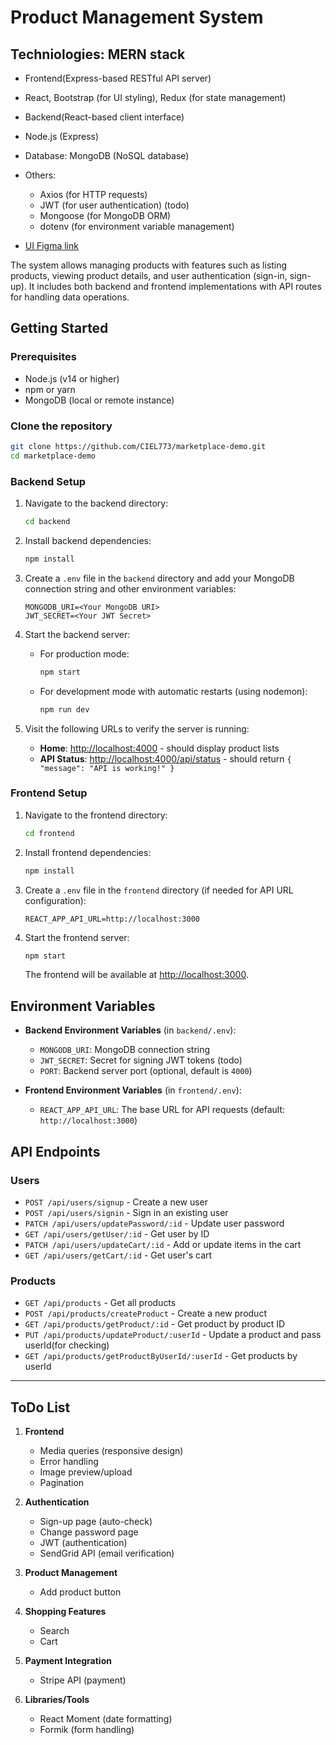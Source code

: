 # Product Management System

## Techniologies: MERN stack

- Frontend(Express-based RESTful API server)

- React, Bootstrap (for UI styling), Redux (for state management)

- Backend(React-based client interface)

- Node.js (Express)

- Database: MongoDB (NoSQL database)

- Others:
  - Axios (for HTTP requests)
  - JWT (for user authentication) (todo)
  - Mongoose (for MongoDB ORM)
  - dotenv (for environment variable management)

- [UI Figma link](https://www.figma.com/design/brgvADTppPXJdYkaOR5AmW/Management-Chuwa?node-id=819-521&node-type=frame)

The system allows managing products with features such as listing products, viewing product details, and user authentication (sign-in, sign-up). It includes both backend and frontend implementations with API routes for handling data operations.

## Getting Started
### Prerequisites
- Node.js (v14 or higher)
- npm or yarn
- MongoDB (local or remote instance)

### Clone the repository

```bash
git clone https://github.com/CIEL773/marketplace-demo.git
cd marketplace-demo
```

### Backend Setup

1. Navigate to the backend directory:
   ```bash
   cd backend
   ```

2. Install backend dependencies:
   ```bash
   npm install
   ```

3. Create a `.env` file in the `backend` directory and add your MongoDB connection string and other environment variables:
   ```env
   MONGODB_URI=<Your MongoDB URI>
   JWT_SECRET=<Your JWT Secret>
   ```

4. Start the backend server:
   - For production mode:
     ```bash
     npm start
     ```
   - For development mode with automatic restarts (using nodemon):
     ```bash
     npm run dev
     ```

5. Visit the following URLs to verify the server is running:
   - **Home**: [http://localhost:4000](http://localhost:4000) - should display product lists
   - **API Status**: [http://localhost:4000/api/status](http://localhost:4000/api/status) - should return `{ "message": "API is working!" }`

### Frontend Setup

1. Navigate to the frontend directory:
   ```bash
   cd frontend
   ```

2. Install frontend dependencies:
   ```bash
   npm install
   ```

3. Create a `.env` file in the `frontend` directory (if needed for API URL configuration):
   ```env
   REACT_APP_API_URL=http://localhost:3000
   ```

4. Start the frontend server:
   ```bash
   npm start
   ```

   The frontend will be available at [http://localhost:3000](http://localhost:3000).

## Environment Variables

- **Backend Environment Variables** (in `backend/.env`):
  - `MONGODB_URI`: MongoDB connection string
  - `JWT_SECRET`: Secret for signing JWT tokens (todo)
  - `PORT`: Backend server port (optional, default is `4000`)

- **Frontend Environment Variables** (in `frontend/.env`):
  - `REACT_APP_API_URL`: The base URL for API requests (default: `http://localhost:3000`)

## API Endpoints

### Users

- `POST /api/users/signup` - Create a new user
- `POST /api/users/signin` - Sign in an existing user
- `PATCH /api/users/updatePassword/:id` - Update user password
- `GET /api/users/getUser/:id` - Get user by ID
- `PATCH /api/users/updateCart/:id` - Add or update items in the cart
- `GET /api/users/getCart/:id` - Get user's cart

### Products

- `GET /api/products` - Get all products
- `POST /api/products/createProduct` - Create a new product
- `GET /api/products/getProduct/:id` - Get product by product ID
- `PUT /api/products/updateProduct/:userId` - Update a product and pass userId(for checking)
- `GET /api/products/getProductByUserId/:userId` - Get products by userId

---

## ToDo List

1. **Frontend**
   - Media queries (responsive design)
   - Error handling
   - Image preview/upload
   - Pagination

2. **Authentication**
   - Sign-up page (auto-check)
   - Change password page
   - JWT (authentication)
   - SendGrid API (email verification)

3. **Product Management**
   - Add product button

4. **Shopping Features**
   - Search
   - Cart

5. **Payment Integration**
   - Stripe API (payment)

6. **Libraries/Tools**
   - React Moment (date formatting)
   - Formik (form handling)